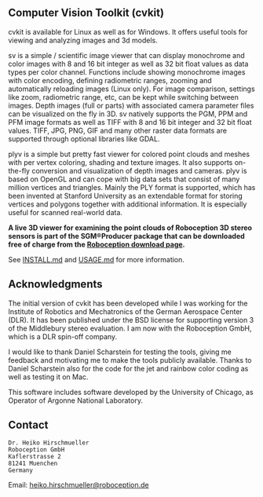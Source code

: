 Computer Vision Toolkit (cvkit)
-------------------------------

cvkit is available for Linux as well as for Windows. It offers useful tools
for viewing and analyzing images and 3d models.

sv is a simple / scientific image viewer that can display monochrome and color
images with 8 and 16 bit integer as well as 32 bit float values as data types
per color channel. Functions include showing monochrome images with color
encoding, defining radiometric ranges, zooming and automatically reloading
images (Linux only). For image comparison, settings like zoom, radiometric
range, etc, can be kept while switching between images. Depth images (full or
parts) with associated camera parameter files can be visualized on the fly in
3D. sv natively supports the PGM, PPM and PFM image formats as well as TIFF
with 8 and 16 bit integer and 32 bit float values. TIFF, JPG, PNG, GIF and many
other raster data formats are supported through optional libraries like GDAL.

plyv is a simple but pretty fast viewer for colored point clouds and meshes
with per vertex coloring, shading and texture images. It also supports
on-the-fly conversion and visualization of depth images and cameras. plyv is
based on OpenGL and can cope with big data sets that consist of many million
vertices and triangles. Mainly the PLY format is supported, which has been
invented at Stanford University as an extendable format for storing vertices
and polygons together with additional information. It is especially useful for
scanned real-world data.

**A live 3D viewer for examining the point clouds of Roboception 3D stereo
sensors is part of the SGM®️Producer package that can be downloaded free of
charge from the [Roboception download page](https://roboception.com/en/support/#download).**

See [INSTALL.md](INSTALL.md) and [USAGE.md](USAGE.md) for more information.

Acknowledgments
---------------

The initial version of cvkit has been developed while I was working for the
Institute of Robotics and Mechatronics of the German Aerospace Center (DLR).
It has been published under the BSD license for supporting version 3 of the
Middlebury stereo evaluation.  I am now with the Roboception GmbH, which is
a DLR spin-off company.

I would like to thank Daniel Scharstein for testing the tools, giving me
feedback and motivating me to make the tools publicly available.  Thanks to
Daniel Scharstein also for the code for the jet and rainbow color coding as
well as testing it on Mac.

This software includes software developed by the University of Chicago, as
Operator of Argonne National Laboratory.

Contact
-------

    Dr. Heiko Hirschmueller
    Roboception GmbH
    Kaflerstrasse 2
    81241 Muenchen
    Germany

Email: heiko.hirschmueller@roboception.de
